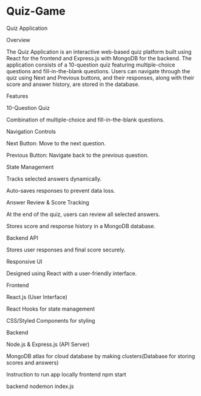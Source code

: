 # Quiz-Game
 
Quiz Application

Overview

The Quiz Application is an interactive web-based quiz platform built using React for the frontend and Express.js with MongoDB for the backend. The application consists of a 10-question quiz featuring multiple-choice questions and fill-in-the-blank questions. Users can navigate through the quiz using Next and Previous buttons, and their responses, along with their score and answer history, are stored in the database.

Features

10-Question Quiz

Combination of multiple-choice and fill-in-the-blank questions.

Navigation Controls

Next Button: Move to the next question.

Previous Button: Navigate back to the previous question.

State Management

Tracks selected answers dynamically.

Auto-saves responses to prevent data loss.

Answer Review & Score Tracking

At the end of the quiz, users can review all selected answers.

Stores score and response history in a MongoDB database.

Backend API

Stores user responses and final score securely.

Responsive UI

Designed using React with a user-friendly interface.


Frontend

React.js (User Interface)

React Hooks for state management

CSS/Styled Components for styling

Backend

Node.js & Express.js (API Server)

MongoDB atlas for cloud database by making clusters(Database for storing scores and answers)

Instruction to run app locally
frontend 
npm start

backend
nodemon index.js


